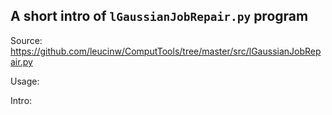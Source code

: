 ## A short intro of `lGaussianJobRepair.py` program
Source: https://github.com/leucinw/ComputTools/tree/master/src/lGaussianJobRepair.py

Usage:

Intro:


